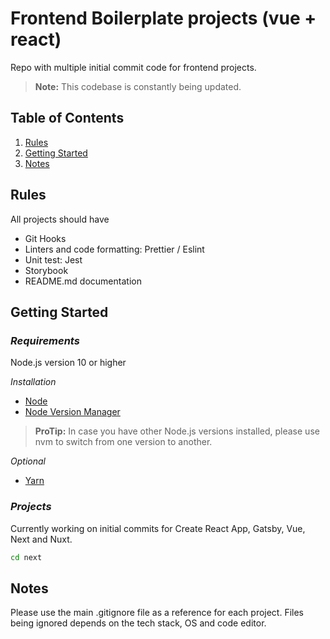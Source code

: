# Frontend Boilerplate projects (vue + react)

Repo with multiple initial commit code for frontend projects.

> **Note:** This codebase is constantly being updated.

## **Table of Contents**

1. [Rules](#rules)
1. [Getting Started](#getting-Started)
1. [Notes](#notes)

## **Rules**

All projects should have

- Git Hooks
- Linters and code formatting: Prettier / Eslint
- Unit test: Jest
- Storybook
- README.md documentation

## **Getting Started**

### _Requirements_

Node.js version 10 or higher

_Installation_

- [Node](https://nodejs.org/en/)
- [Node Version Manager](https://github.com/creationix/nvm)

> **ProTip:** In case you have other Node.js versions installed, please use nvm to switch from one version to another.

_Optional_

- [Yarn](https://yarnpkg.com/lang/en/)


### _Projects_

Currently working on initial commits for Create React App, Gatsby, Vue, Next and Nuxt.

``` bash
cd next
```

## **Notes**

Please use the main .gitignore file as a reference for each project. Files being ignored depends on the tech stack, OS and code editor.